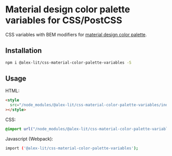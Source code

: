 # Material design color palette variables for CSS/PostCSS

CSS variables with BEM modifiers for [material design color palette](https://material.io/design/color/#color-theme-creation).

## Installation

```sh
npm i @alex-lit/css-material-color-palette-variables -S
```

## Usage

HTML:

```html
<style
  src="/node_modules/@alex-lit/css-material-color-palette-variables/index.css"
></style>
```

CSS:

```css
@import url("/node_modules/@alex-lit/css-material-color-palette-variables/index.css");
```

Javascript (Webpack):

```sh
import ('@alex-lit/css-material-color-palette-variables');
```
